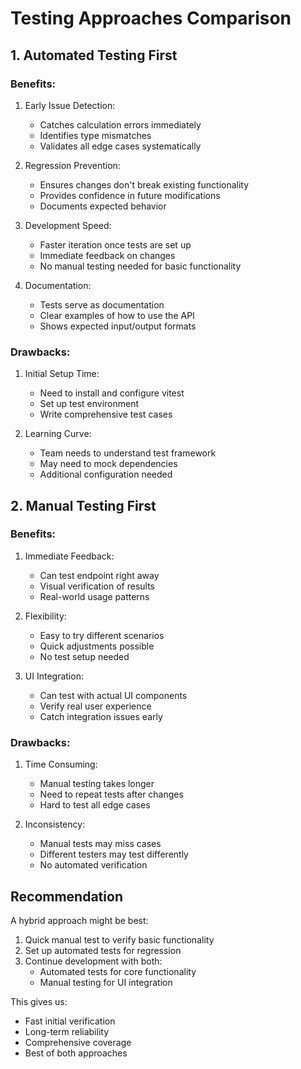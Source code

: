 # Testing Approaches Comparison

## 1. Automated Testing First

### Benefits:
1. Early Issue Detection:
   - Catches calculation errors immediately
   - Identifies type mismatches
   - Validates all edge cases systematically

2. Regression Prevention:
   - Ensures changes don't break existing functionality
   - Provides confidence in future modifications
   - Documents expected behavior

3. Development Speed:
   - Faster iteration once tests are set up
   - Immediate feedback on changes
   - No manual testing needed for basic functionality

4. Documentation:
   - Tests serve as documentation
   - Clear examples of how to use the API
   - Shows expected input/output formats

### Drawbacks:
1. Initial Setup Time:
   - Need to install and configure vitest
   - Set up test environment
   - Write comprehensive test cases

2. Learning Curve:
   - Team needs to understand test framework
   - May need to mock dependencies
   - Additional configuration needed

## 2. Manual Testing First

### Benefits:
1. Immediate Feedback:
   - Can test endpoint right away
   - Visual verification of results
   - Real-world usage patterns

2. Flexibility:
   - Easy to try different scenarios
   - Quick adjustments possible
   - No test setup needed

3. UI Integration:
   - Can test with actual UI components
   - Verify real user experience
   - Catch integration issues early

### Drawbacks:
1. Time Consuming:
   - Manual testing takes longer
   - Need to repeat tests after changes
   - Hard to test all edge cases

2. Inconsistency:
   - Manual tests may miss cases
   - Different testers may test differently
   - No automated verification

## Recommendation

A hybrid approach might be best:
1. Quick manual test to verify basic functionality
2. Set up automated tests for regression
3. Continue development with both:
   - Automated tests for core functionality
   - Manual testing for UI integration

This gives us:
- Fast initial verification
- Long-term reliability
- Comprehensive coverage
- Best of both approaches